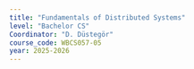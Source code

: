 ```yaml
---
title: "Fundamentals of Distributed Systems"
level: "Bachelor CS"
Coordinator: "D. Düstegör"
course_code: WBCS057-05
year: 2025-2026
---
```

